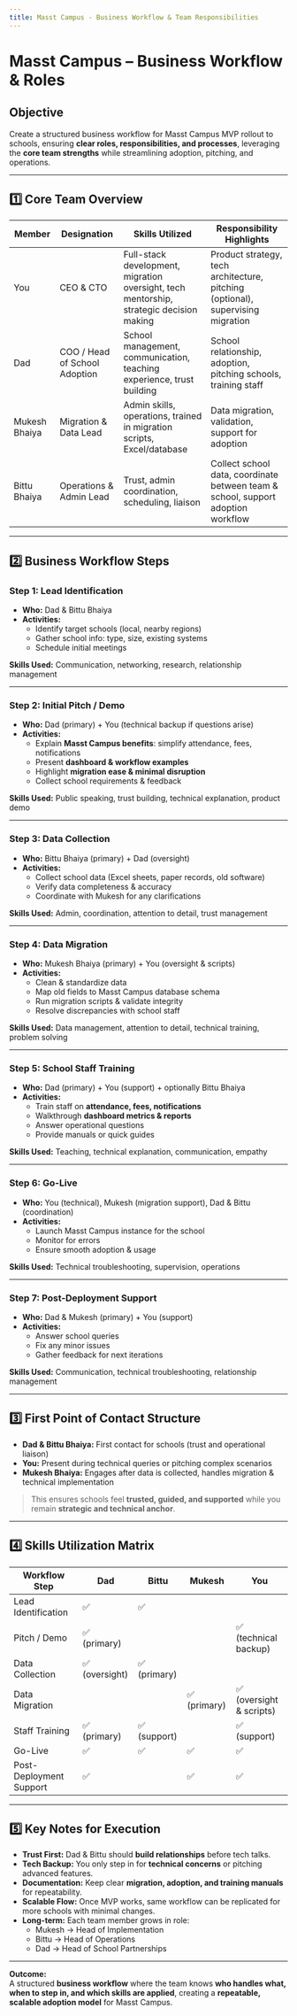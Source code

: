 ```yaml
---
title: Masst Campus - Business Workflow & Team Responsibilities
---
```


# Masst Campus – Business Workflow & Roles

## **Objective**
Create a structured business workflow for Masst Campus MVP rollout to schools, ensuring **clear roles, responsibilities, and processes**, leveraging the **core team strengths** while streamlining adoption, pitching, and operations.

---

## **1️⃣ Core Team Overview**

| Member | Designation | Skills Utilized | Responsibility Highlights |
|--------|------------|----------------|---------------------------|
| You | CEO & CTO | Full-stack development, migration oversight, tech mentorship, strategic decision making | Product strategy, tech architecture, pitching (optional), supervising migration |
| Dad | COO / Head of School Adoption | School management, communication, teaching experience, trust building | School relationship, adoption, pitching schools, training staff |
| Mukesh Bhaiya | Migration & Data Lead | Admin skills, operations, trained in migration scripts, Excel/database | Data migration, validation, support for adoption |
| Bittu Bhaiya | Operations & Admin Lead | Trust, admin coordination, scheduling, liaison | Collect school data, coordinate between team & school, support adoption workflow |

---

## **2️⃣ Business Workflow Steps**

### **Step 1: Lead Identification**
- **Who:** Dad & Bittu Bhaiya  
- **Activities:**  
  - Identify target schools (local, nearby regions)  
  - Gather school info: type, size, existing systems  
  - Schedule initial meetings

**Skills Used:** Communication, networking, research, relationship management  

---

### **Step 2: Initial Pitch / Demo**
- **Who:** Dad (primary) + You (technical backup if questions arise)  
- **Activities:**  
  - Explain **Masst Campus benefits**: simplify attendance, fees, notifications  
  - Present **dashboard & workflow examples**  
  - Highlight **migration ease & minimal disruption**  
  - Collect school requirements & feedback

**Skills Used:** Public speaking, trust building, technical explanation, product demo  

---

### **Step 3: Data Collection**
- **Who:** Bittu Bhaiya (primary) + Dad (oversight)  
- **Activities:**  
  - Collect school data (Excel sheets, paper records, old software)  
  - Verify data completeness & accuracy  
  - Coordinate with Mukesh for any clarifications

**Skills Used:** Admin, coordination, attention to detail, trust management  

---

### **Step 4: Data Migration**
- **Who:** Mukesh Bhaiya (primary) + You (oversight & scripts)  
- **Activities:**  
  - Clean & standardize data  
  - Map old fields to Masst Campus database schema  
  - Run migration scripts & validate integrity  
  - Resolve discrepancies with school staff

**Skills Used:** Data management, attention to detail, technical training, problem solving  

---

### **Step 5: School Staff Training**
- **Who:** Dad (primary) + You (support) + optionally Bittu Bhaiya  
- **Activities:**  
  - Train staff on **attendance, fees, notifications**  
  - Walkthrough **dashboard metrics & reports**  
  - Answer operational questions  
  - Provide manuals or quick guides

**Skills Used:** Teaching, technical explanation, communication, empathy  

---

### **Step 6: Go-Live**
- **Who:** You (technical), Mukesh (migration support), Dad & Bittu (coordination)  
- **Activities:**  
  - Launch Masst Campus instance for the school  
  - Monitor for errors  
  - Ensure smooth adoption & usage

**Skills Used:** Technical troubleshooting, supervision, operations  

---

### **Step 7: Post-Deployment Support**
- **Who:** Dad & Mukesh (primary) + You (support)  
- **Activities:**  
  - Answer school queries  
  - Fix any minor issues  
  - Gather feedback for next iterations

**Skills Used:** Communication, technical troubleshooting, relationship management  

---

## **3️⃣ First Point of Contact Structure**

- **Dad & Bittu Bhaiya:** First contact for schools (trust and operational liaison)  
- **You:** Present during technical queries or pitching complex scenarios  
- **Mukesh Bhaiya:** Engages after data is collected, handles migration & technical implementation  

> This ensures schools feel **trusted, guided, and supported** while you remain **strategic and technical anchor**.

---

## **4️⃣ Skills Utilization Matrix**

| Workflow Step | Dad | Bittu | Mukesh | You |
|---------------|-----|-------|--------|-----|
| Lead Identification | ✅ | ✅ |  |  |
| Pitch / Demo | ✅ (primary) |  |  | ✅ (technical backup) |
| Data Collection | ✅ (oversight) | ✅ (primary) |  |  |
| Data Migration |  |  | ✅ (primary) | ✅ (oversight & scripts) |
| Staff Training | ✅ (primary) | ✅ (support) |  | ✅ (support) |
| Go-Live | ✅ | ✅ | ✅ | ✅ |
| Post-Deployment Support | ✅ |  | ✅ | ✅ |

---

## **5️⃣ Key Notes for Execution**

- **Trust First:** Dad & Bittu should **build relationships** before tech talks.  
- **Tech Backup:** You only step in for **technical concerns** or pitching advanced features.  
- **Documentation:** Keep clear **migration, adoption, and training manuals** for repeatability.  
- **Scalable Flow:** Once MVP works, same workflow can be replicated for more schools with minimal changes.  
- **Long-term:** Each team member grows in role:  
  - Mukesh → Head of Implementation  
  - Bittu → Head of Operations  
  - Dad → Head of School Partnerships  

---

**Outcome:**  
A structured **business workflow** where the team knows **who handles what, when to step in, and which skills are applied**, creating a **repeatable, scalable adoption model** for Masst Campus.
